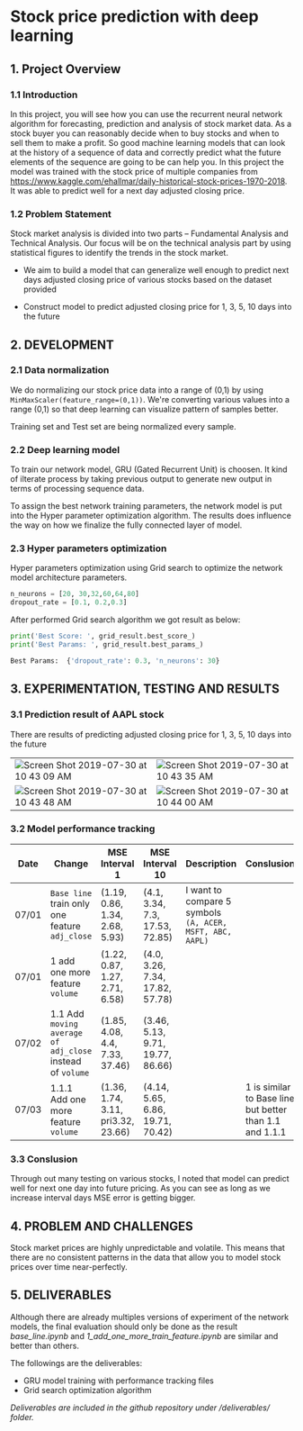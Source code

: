 # Stock price prediction with deep learning #

## 1. Project Overview ##

### 1.1 Introduction ###

In this project, you will see how you can use the recurrent neural network algorithm for forecasting, prediction and analysis of stock market data. As a stock buyer you can reasonably decide when to buy stocks and when to sell them to make a profit. So good machine learning models that can look at the history of a sequence of data and correctly predict what the future elements of the sequence are going to be can help you. In this project the model was trained with the stock price of multiple companies from <https://www.kaggle.com/ehallmar/daily-historical-stock-prices-1970-2018>. It was able to predict well for a next day adjusted closing price.

### 1.2 Problem Statement ###

Stock market analysis is divided into two parts – Fundamental Analysis and Technical Analysis. Our focus will be on the technical analysis part by using statistical figures to identify the trends in the stock market.

* We aim to build a model that can generalize well enough to predict next days adjusted closing price of various stocks based on the dataset provided

* Construct model to predict adjusted closing price for 1, 3, 5, 10 days into the future

## 2. DEVELOPMENT ##

### 2.1 Data normalization ###

We do normalizing our stock price data into a range of (0,1) by using `MinMaxScaler(feature_range=(0,1))`. We're converting various values into a range (0,1) so that deep learning can visualize pattern of samples better.

Training set and Test set are being normalized every sample.

### 2.2 Deep learning model ###

To train our network model, GRU (Gated Recurrent Unit) is choosen. It kind of ilterate process by taking previous output to generate new output in terms of processing sequence data.

To assign the best network training parameters, the network model is put into the Hyper parameter optimization algorithm. The results does influence the way on how we finalize the fully connected layer of model.

### 2.3 Hyper parameters optimization ###

Hyper parameters optimization using Grid search to optimize the network model architecture parameters.

```py
n_neurons = [20, 30,32,60,64,80]
dropout_rate = [0.1, 0.2,0.3]
```

After performed Grid search algorithm we got result as below:

```py
print('Best Score: ', grid_result.best_score_)
print('Best Params: ', grid_result.best_params_)

Best Params:  {'dropout_rate': 0.3, 'n_neurons': 30}
```

## 3. EXPERIMENTATION, TESTING AND RESULTS ##

### 3.1 Prediction result of AAPL stock #

There are results of predicting adjusted closing price for 1, 3, 5, 10 days into the future

|                           |                           |
|---------------------------|---------------------------|
|![Screen Shot 2019-07-30 at 10 43 09 AM](https://user-images.githubusercontent.com/49018140/62109924-7f011180-b2d7-11e9-8be7-6fb8ea5170da.png)|![Screen Shot 2019-07-30 at 10 43 35 AM](https://user-images.githubusercontent.com/49018140/62109897-6ee93200-b2d7-11e9-9196-a5792f3234dc.png)|
|![Screen Shot 2019-07-30 at 10 43 48 AM](https://user-images.githubusercontent.com/49018140/62109866-609b1600-b2d7-11e9-90c3-1fb4dc4ede0a.png)|![Screen Shot 2019-07-30 at 10 44 00 AM](https://user-images.githubusercontent.com/49018140/62099069-17d36500-b2b7-11e9-8d3d-0fd34a3ba4f5.png)|

### 3.2 Model performance tracking ###

| Date  | Change                          | MSE Interval 1|MSE Interval 10| Description |Conslusion|
|-------|---------------------------------|---------------|---------------|-------------|----------|
|07/01|`Base line` train only one feature `adj_close`|(1.19, 0.86, 1.34, 2.68, 5.93)|(4.1, 3.34, 7.3, 17.53, 72.85)|I want to compare 5 symbols `(A, ACER, MSFT, ABC, AAPL)`||
|07/01|1 add one more feature `volume`|(1.22, 0.87, 1.27, 2.71, 6.58)|(4.0, 3.26, 7.34, 17.82, 57.78)|||
|07/02|1.1 Add `moving average of adj_close` instead of `volume`|(1.85, 4.08, 4.4, 7.33, 37.46)|(3.46, 5.13, 9.71, 19.77, 86.66)|||
|07/03|1.1.1 Add one more feature `volume`|(1.36, 1.74, 3.11, pri3.32, 23.66)|(4.14, 5.65, 6.86, 19.71, 70.42)||1 is similar to Base line but better than 1.1 and 1.1.1|

### 3.3 Conslusion #

Through out many testing on various stocks, I noted that model can predict well for next one day into future pricing. As you can see as long as we increase interval days MSE error is getting bigger.

## 4. PROBLEM AND CHALLENGES ##

Stock market prices are highly unpredictable and volatile. This means that there are no consistent patterns in the data that allow you to model stock prices over time near-perfectly.

## 5. DELIVERABLES ##

Although there are already multiples versions of experiment of the network models, the final evaluation should only be done as the result *base_line.ipynb* and *1_add_one_more_train_feature.ipynb* are similar and better than others.

The followings are the deliverables:

* GRU model training with performance tracking files
* Grid search optimization algorithm

_Deliverables are included in the github repository under /deliverables/ folder._

